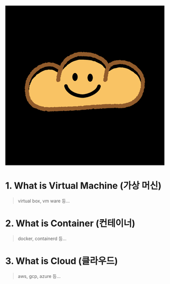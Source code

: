![효빵](../효빵.png)

# 1. What is Virtual Machine (가상 머신)

> virtual box, vm ware 등…

# 2. What is Container (컨테이너)

> docker, containerd 등…

# 3. What is Cloud (클라우드)

> aws, gcp, azure 등…
